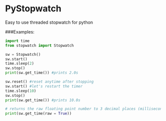 # PyStopwatch

Easy to use threaded stopwatch for python

###Examples:

```python
import time
from stopwatch import Stopwatch

sw = Stopwatch()
sw.start()
time.sleep(2)
sw.stop()
print(sw.get_time()) #prints 2.0s

sw.reset() #reset anytime after stopping
sw.start() #let's restart the timer
time.sleep(10)
sw.stop()
print(sw.get_time()) #prints 10.0s

# returns the raw floating point number to 3 decimal places (milliseconds)
print(sw.get_time(raw = True))
```
